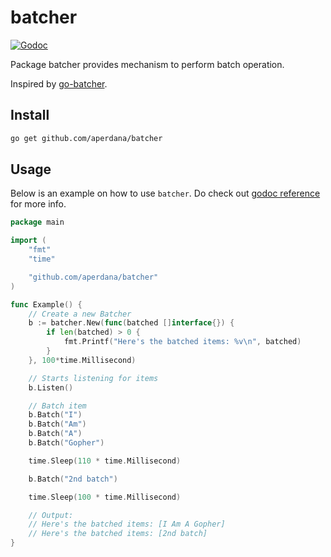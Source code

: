 
# batcher
[![Godoc](http://img.shields.io/badge/godoc-reference-blue.svg?style=flat)](https://godoc.org/github.com/aperdana/batcher)

Package batcher provides mechanism to perform batch operation.

Inspired by [go-batcher](https://github.com/travisjeffery/go-batcher).

## Install

```sh
go get github.com/aperdana/batcher
```

## Usage
Below is an example on how to use `batcher`. Do check out [godoc reference](https://godoc.org/github.com/aperdana/bacher) for more info.

```go
package main

import (
	"fmt"
	"time"

	"github.com/aperdana/batcher"
)

func Example() {
	// Create a new Batcher
	b := batcher.New(func(batched []interface{}) {
		if len(batched) > 0 {
			fmt.Printf("Here's the batched items: %v\n", batched)
		}
	}, 100*time.Millisecond)

	// Starts listening for items
	b.Listen()

	// Batch item
	b.Batch("I")
	b.Batch("Am")
	b.Batch("A")
	b.Batch("Gopher")

	time.Sleep(110 * time.Millisecond)

	b.Batch("2nd batch")

	time.Sleep(100 * time.Millisecond)

	// Output:
	// Here's the batched items: [I Am A Gopher]
	// Here's the batched items: [2nd batch]
}
```
